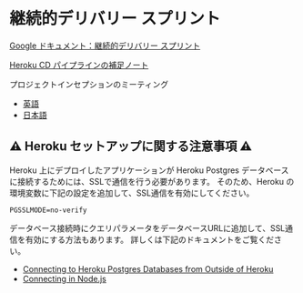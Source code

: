 # 継続的デリバリー スプリント

[Google ドキュメント：継続的デリバリー スプリント](https://docs.google.com/document/d/e/2PACX-1vSihMamEggH81tWIDUiNWlVl3DUHykzU1iJjT8NAN-m3DdUnUedAKd6s7BmT_MYWo2mTjnGnSdGr5cJ/pub)

[Heroku CD パイプラインの補足ノート](https://docs.google.com/document/d/e/2PACX-1vTqzX781-N3w1VgxVAJH9sBoFt8_Rf0DP5jpgsqeHr3xm7YExTDelrg795wJBNvFRYz0XLTA3pjMcII/pub)

プロジェクトインセプションのミーティング

- [英語](https://www.infoq.com/articles/project-inception-meeting/)
- [日本語](https://www.infoq.com/jp/articles/project-inception-meeting/?itm_source=infoq_en&itm_medium=link_on_en_item&itm_campaign=item_in_other_langs)

## ⚠️ Heroku セットアップに関する注意事項 ⚠️

Heroku 上にデプロイしたアプリケーションが Heroku Postgres データベースに接続するためには、SSLで通信を行う必要があります。
そのため、Heroku の環境変数に下記の設定を追加して、SSL通信を有効にしてください。

```
PGSSLMODE=no-verify
```

データベース接続時にクエリパラメータをデータベースURLに追加して、SSL通信を有効にする方法もあります。
詳しくは下記のドキュメントをご覧ください。

- [Connecting to Heroku Postgres Databases from Outside of Heroku](https://devcenter.heroku.com/articles/connecting-to-heroku-postgres-databases-from-outside-of-heroku#ssl)
- [Connecting in Node.js](https://devcenter.heroku.com/articles/heroku-postgresql#connecting-in-node-js)